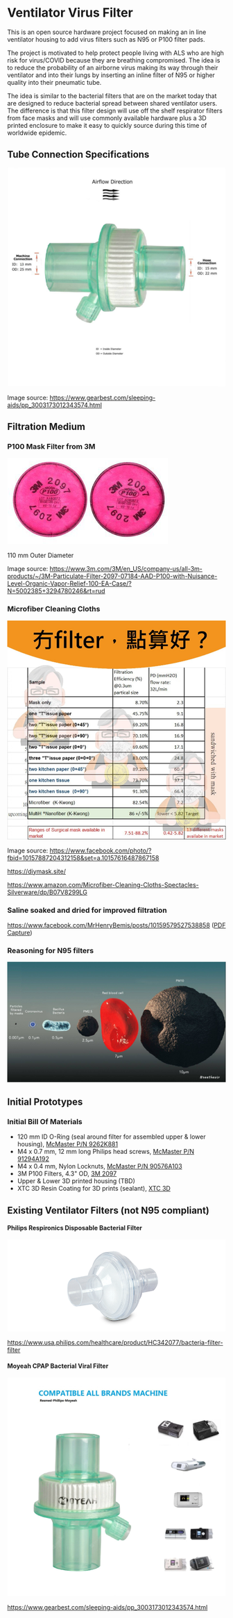 # Ventilator Virus Filter

This is an open source hardware project focused on making an in line ventilator housing to add virus filters such as N95 or P100 filter pads.

The project is motivated to help protect people living with ALS who are high risk for virus/COVID because they are breathing compromised.  The idea is to reduce the probability of an airborne virus making its way through their ventilator and into their lungs by inserting an inline filter of N95 or higher quality into their pneumatic tube.

The idea is similar to the bacterial filters that are on the market today that are designed to reduce bacterial spread between shared ventilator users.  The difference is that this filter design will use off the shelf respirator filters from face masks and will use commonly available hardware plus a 3D printed enclosure to make it easy to quickly source during this time of worldwide epidemic.

## Tube Connection Specifications

![Tube Connection Specifications Drawing](static/FilterTubeSpecifications.jpg)

Image source: https://www.gearbest.com/sleeping-aids/pp_3003173012343574.html


## Filtration Medium

### P100 Mask Filter from 3M

![P100 Filter Pads from 3M](static/3M2097P100FilterPads.png)

110 mm Outer Diameter

Image source: https://www.3m.com/3M/en_US/company-us/all-3m-products/~/3M-Particulate-Filter-2097-07184-AAD-P100-with-Nuisance-Level-Organic-Vapor-Relief-100-EA-Case/?N=5002385+3294780246&rt=rud

### Microfiber Cleaning Cloths

![Microfiber as a filter](static/HKMaskFiltrationMedium.jpg)

Image source: https://www.facebook.com/photo/?fbid=10157887204312158&set=a.10157616487867158

https://diymask.site/

https://www.amazon.com/Microfiber-Cleaning-Cloths-Spectacles-Silverware/dp/B07V8299LG

### Saline soaked and dried for improved filtration

https://www.facebook.com/MrHenryBemis/posts/10159579527538858 ([PDF Capture](static/SalineSoakingProcedureAndReferences))

### Reasoning for N95 filters

![Virus Size](static/CoronaVirusSize.jpg)

## Initial Prototypes

### Initial Bill Of Materials

* 120 mm ID O-Ring (seal around filter for assembled upper & lower housing), [McMaster P/N 9262K881](https://www.mcmaster.com/9262k881)
* M4 x 0.7 mm, 12 mm long Philips head screws, [McMaster P/N 91294A192](https://www.mcmaster.com/91294a192)
* M4 x 0.4 mm, Nylon Locknuts, [McMaster P/N 90576A103](https://www.mcmaster.com/90576a103)
* 3M P100 Filters, 4.3" OD, [3M 2097](https://www.3m.com/3M/en_US/company-us/all-3m-products/~/3M-Particulate-Filter-2097-07184-AAD-P100-with-Nuisance-Level-Organic-Vapor-Relief-100-EA-Case/?N=5002385+3294780246&rt=rud)
* Upper & Lower 3D printed housing (TBD)
* XTC 3D Resin Coating for 3D prints (sealant), [XTC 3D](https://www.smooth-on.com/products/xtc-3d/)

## Existing Ventilator Filters (not N95 compliant)

#### Philips Respironics Disposable Bacterial Filter

![Philips HC342077](static/PhilipsBacterialFilterHC342077.png)

https://www.usa.philips.com/healthcare/product/HC342077/bacteria-filter-filter

#### Moyeah CPAP Bacterial Viral Filter

![Moyeah CPap Filter](static/MoyeahCPAPFilter.webp)

https://www.gearbest.com/sleeping-aids/pp_3003173012343574.html